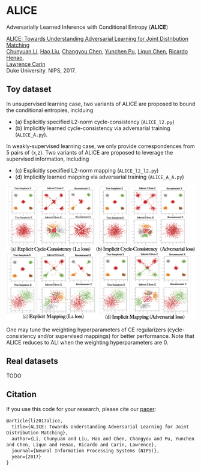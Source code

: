 # ALICE
Adversarially Learned Inference with Conditional Entropy (**ALICE**)

[ALICE: Towards Understanding Adversarial Learning for Joint Distribution Matching](https://arxiv.org/abs/1709.01215)  
 [Chunyuan Li](http://chunyuan.li/),
 [Hao Liu](https://hliu96.github.io/), 
 [Changyou Chen](https://www.cse.buffalo.edu/~changyou/), 
 [Yunchen Pu](https://scholar.google.com/citations?user=ftW7RoAAAAAJ&hl=en), 
 [Liqun Chen](https://scholar.google.com/citations?user=T9T8Il0AAAAJ&hl=en), 
 [Ricardo Henao](https://scholar.google.com/citations?user=p_mm4-YAAAAJ),   
 [Lawrence Carin](http://people.ee.duke.edu/~lcarin/)  
 Duke University. NIPS, 2017.

## Toy dataset

In unsupervised learning case, two variants of ALICE are proposed to bound the conditional entropies, inclduing 

- (a) Explicitly specified L2-norm cycle-consistency (`ALICE_l2.py`) 
- (b) Implicitly learned cycle-consistency via adversarial training (`ALICE_A.py`).

In weakly-supervised learning case, we only provide correspondences from 5 pairs of (x,z). Two variants of ALICE are proposed to leverage the supervised information, including 

- (c) Explicitly specified L2-norm mapping  (`ALICE_l2_l2.py`) 
- (d) Implicitly learned mapping via adversarial training (`ALICE_A_A.py`) 

 
 <img src="/toy_data/results/toy_data_results.png" width="800px" />
 
    
One may tune the weighting hyperparameters of CE regularizers (cycle-consistency and/or supervised mappings) for better performance. Note that ALICE reduces to ALI when the weighting hyperparameters are 0.

## Real datasets

TODO

## Citation
If you use this code for your research, please cite our [paper](https://arxiv.org/abs/1709.01215):

```
@article{li2017alice,
  title={ALICE: Towards Understanding Adversarial Learning for Joint Distribution Matching},
  author={Li, Chunyuan and Liu, Hao and Chen, Changyou and Pu, Yunchen and Chen, Liqun and Henao, Ricardo and Carin, Lawrence},
  journal={Neural Information Processing Systems (NIPS)},
  year={2017}
}
```
